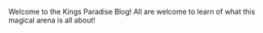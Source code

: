 Welcome to the Kings Paradise Blog! All are welcome to learn of what this magical arena is all about!
